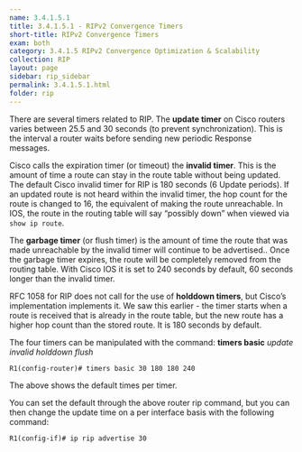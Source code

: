 ```yaml
---
name: 3.4.1.5.1
title: 3.4.1.5.1 - RIPv2 Convergence Timers
short-title: RIPv2 Convergence Timers
exam: both
category: 3.4.1.5 RIPv2 Convergence Optimization & Scalability
collection: RIP
layout: page
sidebar: rip_sidebar
permalink: 3.4.1.5.1.html
folder: rip
---
```

There are several timers related to RIP. The **update timer** on Cisco routers varies between 25.5 and 30 seconds (to prevent synchronization). This is the interval a router waits before sending new periodic Response messages.

Cisco calls the expiration timer (or timeout) the **invalid timer**. This is the amount of time a route can stay in the route table without being updated. The default Cisco invalid timer for RIP is 180 seconds (6 Update periods). If an updated route is not heard within the invalid timer, the hop count for the route is changed to 16, the equivalent of making the route unreachable. In IOS, the route in the routing table will say “possibly down” when viewed via `show ip route`.

The **garbage timer** (or flush timer) is the amount of time the route that was made unreachable by the invalid timer will continue to be advertised.. Once the garbage timer expires, the route will be completely removed from the routing table. With Cisco IOS it is set to 240 seconds by default, 60 seconds longer than the invalid timer.

RFC 1058 for RIP does not call for the use of **holddown timers**, but Cisco’s implementation implements it. We saw this earlier - the timer starts when a route is received that is already in the route table, but the new route has a higher hop count than the stored route. It is 180 seconds by default.

The four timers can be manipulated with the command:
**timers basic** *update invalid holddown flush*
```
R1(config-router)# timers basic 30 180 180 240
```
The above shows the default times per timer.

You can set the default through the above router rip command, but you can then change the update time on a per interface basis with the following command:
```
R1(config-if)# ip rip advertise 30
```
